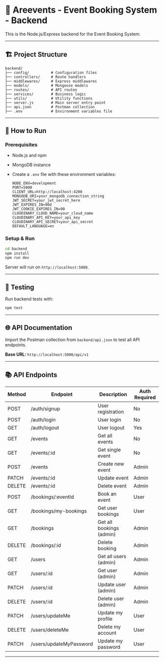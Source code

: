 # 📅 Areevents - Event Booking System - Backend

This is the Node.js/Express backend for the Event Booking System.

---

## 🏗️ Project Structure

```
backend/
├── config/          # Configuration files
├── controllers/     # Route handlers
├── middlewares/     # Express middlewares
├── models/          # Mongoose models
├── routes/          # API routes
├── services/        # Business logic
├── utils/           # Utility functions
├── server.js        # Main server entry point
├── api.json         # Postman collection
├── .env             # Environment variables file
```

---

## 🚀 How to Run

### Prerequisites

- Node.js and npm
- MongoDB instance
- Create a `.env` file with these environment variables:

  ```env
  NODE_ENV=development
  PORT=5000
  CLIENT_URL=http://localhost:4200
  MONGODB_URI=your_mongodb_connection_string
  JWT_SECRET=your_jwt_secret_here
  JWT_EXPIRES_IN=90d
  JWT_COOKIE_EXPIRES_IN=90
  CLOUDINARY_CLOUD_NAME=your_cloud_name
  CLOUDINARY_API_KEY=your_api_key
  CLOUDINARY_API_SECRET=your_api_secret
  DEFAULT_LANGUAGE=en
  ```

### Setup & Run

```bash
cd backend
npm install
npm run dev

```

Server will run on `http://localhost:5000`.

---

## 🧪 Testing

Run backend tests with:

```bash
npm test
```

---

## 🌐 API Documentation

Import the Postman collection from `backend/api.json` to test all API endpoints.

**Base URL:** `http://localhost:5000/api/v1`

---

## 📚 API Endpoints

| Method | Endpoint                | Description              | Auth Required |
| ------ | ----------------------- | ------------------------ | ------------- |
| POST   | /auth/signup            | User registration        | No            |
| POST   | /auth/login             | User login               | No            |
| GET    | /auth/logout            | User logout              | Yes           |
| GET    | /events                 | Get all events           | No            |
| GET    | /events/:id             | Get single event         | No            |
| POST   | /events                 | Create new event         | Admin         |
| PATCH  | /events/:id             | Update event             | Admin         |
| DELETE | /events/:id             | Delete event             | Admin         |
| POST   | /bookings/:eventId      | Book an event            | User          |
| GET    | /bookings/my-bookings   | Get user bookings        | User          |
| GET    | /bookings               | Get all bookings (admin) | Admin         |
| DELETE | /bookings/:id           | Delete booking           | Admin         |
| GET    | /users                  | Get all users (admin)    | Admin         |
| GET    | /users/:id              | Get user (admin)         | Admin         |
| PATCH  | /users/:id              | Update user (admin)      | Admin         |
| DELETE | /users/:id              | Delete user (admin)      | Admin         |
| PATCH  | /users/updateMe         | Update my profile        | User          |
| DELETE | /users/deleteMe         | Delete my account        | User          |
| PATCH  | /users/updateMyPassword | Update my password       | User          |

---
